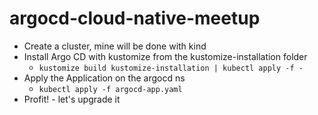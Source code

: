 # argocd-cloud-native-meetup

* Create a cluster, mine will be done with kind
* Install Argo CD with kustomize from the kustomize-installation folder
  * `kustomize build kustomize-installation | kubectl apply -f -`
* Apply the Application on the argocd ns
  * `kubectl apply -f argocd-app.yaml`
* Profit! - let's upgrade it